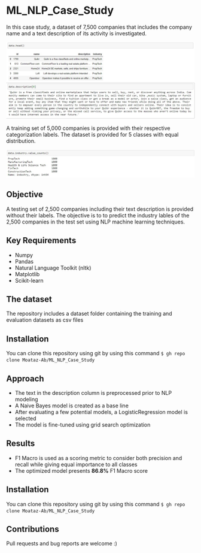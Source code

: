 # ML_NLP_Case_Study

In this case study, a dataset of 7,500 companies that includes the company name and a text description of its activity is investigated. 

![](dataset/data_example.jpg)

A training set of 5,000 companies is provided with their respective categorization labels. The dataset is provided for 5 classes with equal distribution.

![](dataset/training_set_balance.jpg)

## Objective

A testing set of 2,500 companies including their text description is provided without their labels.
The objective is to to predict the industry lables of the 2,500 companies in the test set using NLP machine learning techniques.

## Key Requirements
- Numpy
- Pandas
- Natural Language Toolkit (nltk)
- Matplotlib
- Scikit-learn

## The dataset
The repository includes a dataset folder containing the training and evaluation datasets as csv files

## Installation
You can clone this repository using git by using this command
```$ gh repo clone Moataz-Ab/ML_NLP_Case_Study```

## Approach
- The text in the description column is preprocessed prior to NLP modeling
- A Naive Bayes model is created as a base line
- After evaluating a few potential models, a LogisticRegression model is selected
- The model is fine-tuned using grid search optimization

## Results
- F1 Macro is used as a scoring metric to consider both precision and recall while giving equal importance to all classes
- The optimized model presents **86.8%** F1 Macro score

## Installation
You can clone this repository using git by using this command
```$ gh repo clone Moataz-Ab/ML_NLP_Case_Study```

## Contributions
Pull requests and bug reports are welcome :)
